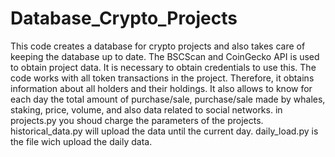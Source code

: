 # Database_Crypto_Projects
This code creates a database for crypto projects and also takes care of keeping the database up to date.
The BSCScan and CoinGecko API is used to obtain project data. It is necessary to obtain credentials to use this.
The code works with all token transactions in the project. Therefore, it obtains information about all holders and their holdings. It also allows to know for each day the total amount of purchase/sale, purchase/sale made by whales, staking, price, volume, and also data related to social networks.
in projects.py you shoud charge the parameters of the projects. 
historical_data.py will upload the data until the current day.
daily_load.py is the file wich upload the daily data.